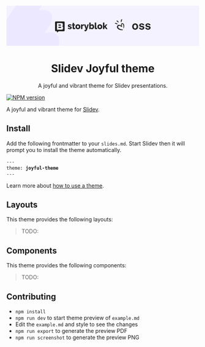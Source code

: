 <div align="center">
  <a href="https://www.storyblok.com?utm_source=github.com&utm_medium=readme&utm_campaign=monoblok" align="center">
    <img src="https://raw.githubusercontent.com/storyblok/.github/refs/heads/main/profile/public/github-banner.png" alt="Storyblok Logo">
  </a>
  <h1 align="center">Slidev Joyful theme</h1>
  <p align="center">
    A joyful and vibrant theme for Slidev presentations.
  </p>
</div>

[![NPM version](https://img.shields.io/npm/v/slidev-theme-joyful-theme?color=8d60ff&label=)](https://www.npmjs.com/package/slidev-theme-joyful-theme)

A joyful and vibrant theme for [Slidev](https://github.com/slidevjs/slidev).

<!--
  Learn more about how to write a theme:
  https://sli.dev/guide/write-theme.html
--->

<!--
  run `npm run dev` to check out the slides for more details of how to start writing a theme
-->

<!--
  Put some screenshots here to demonstrate your theme

  Live demo: [...]
-->

## Install

Add the following frontmatter to your `slides.md`. Start Slidev then it will prompt you to install the theme automatically.

<pre><code>---
theme: <b>joyful-theme</b>
---</code></pre>

Learn more about [how to use a theme](https://sli.dev/guide/theme-addon#use-theme).

## Layouts

This theme provides the following layouts:

> TODO:

## Components

This theme provides the following components:

> TODO:

## Contributing

- `npm install`
- `npm run dev` to start theme preview of `example.md`
- Edit the `example.md` and style to see the changes
- `npm run export` to generate the preview PDF
- `npm run screenshot` to generate the preview PNG
